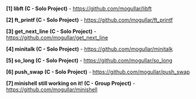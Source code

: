 **[1] libft (C - Solo Project)** - https://github.com/mogullar/libft

**[2] ft_printf (C - Solo Project)** - https://github.com/mogullar/ft_printf

**[3] get_next_line (C - Solo Project)** - https://github.com/mogullar/get_next_line

**[4] minitalk (C - Solo Project)** - https://github.com/mogullar/minitalk

**[5] so_long (C - Solo Project)** - https://github.com/mogullar/so_long

**[6] push_swap (C - Solo Project)** - https://github.com/mogullar/push_swap

**[7] minishell still working on it! (C - Group Project)** - https://github.com/mogullar/minishell
